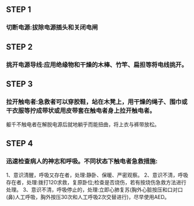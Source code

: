 ## STEP 1
### 切断电源:拔除电源插头和关闭电闸
## STEP 2
### 挑开电源导线:应用绝缘物和干燥的木棒、竹竿、扁担等将电线挑开。
## STEP 3
### 拉开触电者:急救者可以穿胶鞋，站在木凳上，用干燥的绳子、围巾或干衣服等拧成带状或用皮带套在触电者身上拉开触电者。
躯千不触电者在解脱电源后就地躺乎而能扭曲，将上衣与裤带放松。
## STEP 4
### 迅速检查病人的神志和呼吸。不同状态下触电者急救措施:
1、意识清醒，呼吸又存在者，处理:静卧、保暖、严密观察。
2、意识不清，呼吸存在者，处理:拨打120求救，复原卧位;检查是否烧伤，若有按烧伤急救方法进行处理。
3、意识不清，呼吸停止的，处理:立即心肺复苏(胸外心脏按压和口对口(鼻)人工呼吸，胸外按压30次和人工呼吸2次交替进行)，尽早使用AED。